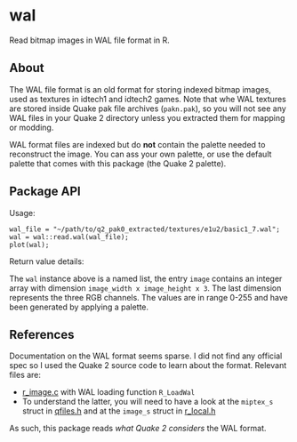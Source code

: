# wal
Read bitmap images in WAL file format in R.

## About

The WAL file format is an old format for storing indexed bitmap images, used as textures in idtech1 and idtech2 games. Note that whe WAL textures are stored inside Quake pak file archives (`pakn.pak`), so you will not see any WAL files in your Quake 2 directory unless you extracted them for mapping or modding.

WAL format files are indexed but do **not** contain the palette needed to reconstruct the image. You can ass your own palette, or use the default palette that comes with this package (the Quake 2 palette). 

## Package API

Usage:

    wal_file = "~/path/to/q2_pak0_extracted/textures/e1u2/basic1_7.wal";
    wal = wal::read.wal(wal_file);
    plot(wal);

Return value details:

The `wal` instance above is a named list, the entry `image` contains an integer array with dimension `image_width x image_height x 3`. The last dimension represents the three RGB channels. The values are in range 0-255 and have been generated by applying a palette.

## References

Documentation on the WAL format seems sparse. I did not find any official spec so I used the Quake 2 source code to learn about the format. Relevant files are:

* [r_image.c](https://github.com/id-Software/Quake-2/blob/master/ref_soft/r_image.c) with WAL loading function `R_LoadWal`
* To understand the latter, you will need to have a look at the `miptex_s` struct in [qfiles.h](https://github.com/id-Software/Quake-2/blob/master/qcommon/qfiles.h) and at the `image_s` struct in [r_local.h](https://github.com/id-Software/Quake-2/blob/master/ref_soft/r_local.h)

As such, this package reads *what Quake 2 considers* the WAL format.
